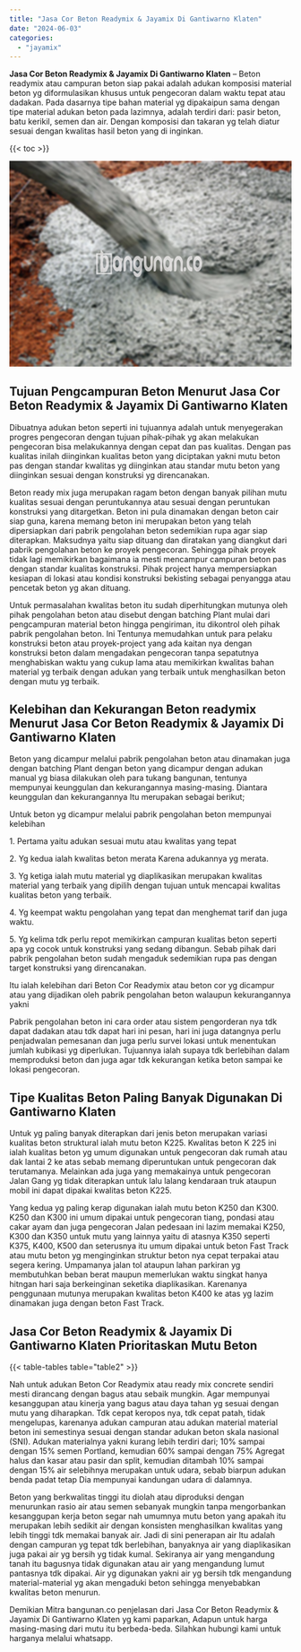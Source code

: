 ```yaml
---
title: "Jasa Cor Beton Readymix & Jayamix Di Gantiwarno Klaten"
date: "2024-06-03"
categories: 
  - "jayamix"
---
```


**Jasa Cor Beton Readymix & Jayamix Di Gantiwarno Klaten** – Beton readymix atau campuran beton siap pakai adalah adukan komposisi material beton yg diformulasikan khusus untuk pengecoran dalam waktu tepat atau dadakan. Pada dasarnya tipe bahan material yg dipakaipun sama dengan tipe material adukan beton pada lazimnya, adalah terdiri dari: pasir beton, batu kerikil, semen dan air. Dengan komposisi dan takaran yg telah diatur sesuai dengan kwalitas hasil beton yang di inginkan.

{{< toc >}}

![Jasa Cor Beton Readymix & Jayamix Di Gantiwarno Klaten](/images/jasa-cor-readymix-34.png)

## Tujuan Pengcampuran Beton Menurut Jasa Cor Beton Readymix & Jayamix Di Gantiwarno Klaten

Dibuatnya adukan beton seperti ini tujuannya adalah untuk menyegerakan progres pengecoran dengan tujuan pihak-pihak yg akan melakukan pengecoran bisa melakukannya dengan cepat dan pas kualitas. Dengan pas kualitas inilah diinginkan kualitas beton yang diciptakan yakni mutu beton pas dengan standar kwalitas yg diinginkan atau standar mutu beton yang diinginkan sesuai dengan konstruksi yg direncanakan.

Beton ready mix juga merupakan ragam beton dengan banyak pilihan mutu kualitas sesuai dengan peruntukannya atau sesuai dengan peruntukan konstruksi yang ditargetkan. Beton ini pula dinamakan dengan beton cair siap guna, karena memang beton ini merupakan beton yang telah dipersiapkan dari pabrik pengolahan beton sedemikian rupa agar siap diterapkan. Maksudnya yaitu siap dituang dan diratakan yang diangkut dari pabrik pengolahan beton ke proyek pengecoran. Sehingga pihak proyek tidak lagi memikirkan bagaimana ia mesti mencampur campuran beton pas dengan standar kualitas konstruksi. Pihak project hanya mempersiapkan kesiapan di lokasi atau kondisi konstruksi bekisting sebagai penyangga atau pencetak beton yg akan dituang.

Untuk permasalahan kwalitas beton itu sudah diperhitungkan mutunya oleh pihak pengolahan beton atau disebut dengan batching Plant mulai dari pengcampuran material beton hingga pengiriman, itu dikontrol oleh pihak pabrik pengolahan beton. Ini Tentunya memudahkan untuk para pelaku konstruksi beton atau proyek-project yang ada kaitan nya dengan konstruksi beton dalam mengadakan pengecoran tanpa sepatutnya menghabiskan waktu yang cukup lama atau memikirkan kwalitas bahan material yg terbaik dengan adukan yang terbaik untuk menghasilkan beton dengan mutu yg terbaik.

## Kelebihan dan Kekurangan Beton readymix Menurut Jasa Cor Beton Readymix & Jayamix Di Gantiwarno Klaten

Beton yang dicampur melalui pabrik pengolahan beton atau dinamakan juga dengan batching Plant dengan beton yang dicampur dengan adukan manual yg biasa dilakukan oleh para tukang bangunan, tentunya mempunyai keunggulan dan kekurangannya masing-masing. Diantara keunggulan dan kekurangannya Itu merupakan sebagai berikut;

Untuk beton yg dicampur melalui pabrik pengolahan beton mempunyai kelebihan

1\. Pertama yaitu adukan sesuai mutu atau kwalitas yang tepat

2\. Yg kedua ialah kwalitas beton merata Karena adukannya yg merata.

3\. Yg ketiga ialah mutu material yg diaplikasikan merupakan kwalitas material yang terbaik yang dipilih dengan tujuan untuk mencapai kwalitas kualitas beton yang terbaik.

4\. Yg keempat waktu pengolahan yang tepat dan menghemat tarif dan juga waktu.

5\. Yg kelima tdk perlu repot memikirkan campuran kualitas beton seperti apa yg cocok untuk konstruksi yang sedang dibangun. Sebab pihak dari pabrik pengolahan beton sudah mengaduk sedemikian rupa pas dengan target konstruksi yang direncanakan.

Itu ialah kelebihan dari Beton Cor Readymix atau beton cor yg dicampur atau yang dijadikan oleh pabrik pengolahan beton walaupun kekurangannya yakni

Pabrik pengolahan beton ini cara order atau sistem pengorderan nya tdk dapat dadakan atau tdk dapat hari ini pesan, hari ini juga datangnya perlu penjadwalan pemesanan dan juga perlu survei lokasi untuk menentukan jumlah kubikasi yg diperlukan. Tujuannya ialah supaya tdk berlebihan dalam memproduksi beton dan juga agar tdk kekurangan ketika beton sampai ke lokasi pengecoran.

## Tipe Kualitas Beton Paling Banyak Digunakan Di Gantiwarno Klaten

Untuk yg paling banyak diterapkan dari jenis beton merupakan variasi kualitas beton struktural ialah mutu beton K225. Kwalitas beton K 225 ini ialah kualitas beton yg umum digunakan untuk pengecoran dak rumah atau dak lantai 2 ke atas sebab memang diperuntukan untuk pengecoran dak terutamanya. Melainkan ada juga yang memakainya untuk pengecoran Jalan Gang yg tidak diterapkan untuk lalu lalang kendaraan truk ataupun mobil ini dapat dipakai kwalitas beton K225.

Yang kedua yg paling kerap digunakan ialah mutu beton K250 dan K300. K250 dan K300 ini umum dipakai untuk pengecoran tiang, pondasi atau cakar ayam dan juga pengecoran Jalan pedesaan ini lazim memakai K250, K300 dan K350 untuk mutu yang lainnya yaitu di atasnya K350 seperti K375, K400, K500 dan seterusnya itu umum dipakai untuk beton Fast Track atau mutu beton yg menginginkan struktur beton nya cepat terpakai atau segera kering. Umpamanya jalan tol ataupun lahan parkiran yg membutuhkan beban berat maupun memerlukan waktu singkat hanya hitngan hari saja berkeinginan seketika diaplikasikan. Karenanya penggunaan mutunya merupakan kwalitas beton K400 ke atas yg lazim dinamakan juga dengan beton Fast Track.

## Jasa Cor Beton Readymix & Jayamix Di Gantiwarno Klaten Prioritaskan Mutu Beton

{{< table-tables table="table2" >}}

Nah untuk adukan Beton Cor Readymix atau ready mix concrete sendiri mesti dirancang dengan bagus atau sebaik mungkin. Agar mempunyai kesanggupan atau kinerja yang bagus atau daya tahan yg sesuai dengan mutu yang diharapkan. Tdk cepat keropos nya, tdk cepat patah, tidak mengelupas, karenanya adukan campuran atau adukan material material beton ini semestinya sesuai dengan standar adukan beton skala nasional (SNI). Adukan materialnya yakni kurang lebih terdiri dari; 10% sampai dengan 15% semen Portland, kemudian 60% sampai dengan 75% Agregat halus dan kasar atau pasir dan split, kemudian ditambah 10% sampai dengan 15% air selebihnya merupakan untuk udara, sebab biarpun adukan benda padat tetap Dia mempunyai kandungan udara di dalamnya.

Beton yang berkwalitas tinggi itu diolah atau diproduksi dengan menurunkan rasio air atau semen sebanyak mungkin tanpa mengorbankan kesanggupan kerja beton segar nah umumnya mutu beton yang apakah itu merupakan lebih sedikit air dengan konsisten menghasilkan kwalitas yang lebih tinggi tdk memakai banyak air. Jadi di sini penerapan air Itu adalah dengan campuran yg tepat tdk berlebihan, banyaknya air yang diaplikasikan juga pakai air yg bersih yg tidak kumal. Sekiranya air yang mengandung tanah itu bagusnya tidak digunakan atau air yang mengandung lumut pantasnya tdk dipakai. Air yg digunakan yakni air yg bersih tdk mengandung material-material yg akan mengaduki beton sehingga menyebabkan kwalitas beton menurun.

Demikian Mitra bangunan.co penjelasan dari Jasa Cor Beton Readymix & Jayamix Di Gantiwarno Klaten yg kami paparkan, Adapun untuk harga masing-masing dari mutu itu berbeda-beda. Silahkan hubungi kami untuk harganya melalui whatsapp.
